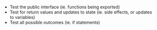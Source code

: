 - Test the public interface (ie. functions being exported)
- Test for return values and updates to state (ie. side effects, or updates to variables)
- Test all possible outcomes (ie. if statements)
